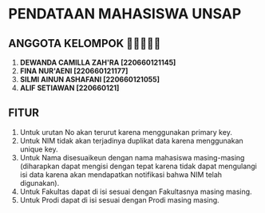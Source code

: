 # PENDATAAN MAHASISWA UNSAP

## ANGGOTA KELOMPOK 👩🏻‍🤝‍👩🏻

1. **DEWANDA CAMILLA ZAH'RA [220660121145]**
2. **FINA NUR'AENI [220660121177]**
3. **SILMI AINUN ASHAFANI [220660121055]**
4. **ALIF SETIAWAN [220660121]**

## FITUR

1. Untuk urutan No akan terurut karena menggunakan primary key.
2. Untuk NIM tidak akan terjadinya duplikat data karena menggunakan unique key.
3. Untuk Nama disesuaikeun dengan nama mahasiswa masing-masing (diharapkan dapat mengisi dengan tepat karena tidak dapat mengulangi isi data karena akan mendapatkan notifikasi bahwa NIM telah digunakan).
4. Untuk Fakultas dapat di isi sesuai dengan Fakultasnya masing masing.
5. Untuk Prodi dapat di isi sesuai dengan Prodi masing masing.